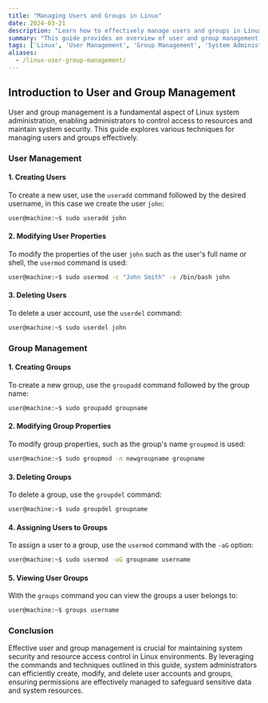 ```yaml
---
title: "Managing Users and Groups in Linux"
date: 2024-03-21
description: "Learn how to effectively manage users and groups in Linux for improved system security and resource management."
summary: "This guide provides an overview of user and group management in Linux, covering user and group creation, modification, and deletion."
tags: ['Linux', 'User Management', 'Group Management', 'System Administration']
aliases:
  - /linux-user-group-management/
---
```


## Introduction to User and Group Management

User and group management is a fundamental aspect of Linux system administration, enabling administrators to control access to resources and maintain system security. This guide explores various techniques for managing users and groups effectively.

### User Management

#### 1. Creating Users

To create a new user, use the `useradd` command followed by the desired username, in this case we create the user `john`:

```bash
user@machine:~$ sudo useradd john
```

#### 2. Modifying User Properties

To modify the properties of the user `john` such as the user's full name or shell, the `usermod` command is used:

```bash
user@machine:~$ sudo usermod -c "John Smith" -s /bin/bash john
```

#### 3. Deleting Users

To delete a user account, use the `userdel` command:

```bash
user@machine:~$ sudo userdel john
```

### Group Management

#### 1. Creating Groups

To create a new group, use the `groupadd` command followed by the group name:

```bash
user@machine:~$ sudo groupadd groupname
```

#### 2. Modifying Group Properties

To modify group properties, such as the group's name `groupmod` is used:

```bash
user@machine:~$ sudo groupmod -n newgroupname groupname
```

#### 3. Deleting Groups

To delete a group, use the `groupdel` command:

```bash
user@machine:~$ sudo groupdel groupname
```


#### 4. Assigning Users to Groups

To assign a user to a group, use the `usermod` command with the `-aG` option:

```bash
user@machine:~$ sudo usermod -aG groupname username
```

#### 5. Viewing User Groups

With the `groups` command you can view the groups a user belongs to:

```bash
user@machine:~$ groups username
```


### Conclusion

Effective user and group management is crucial for maintaining system security and resource access control in Linux environments. By leveraging the commands and techniques outlined in this guide, system administrators can efficiently create, modify, and delete user accounts and groups, ensuring permissions are effectively managed to safeguard sensitive data and system resources.
